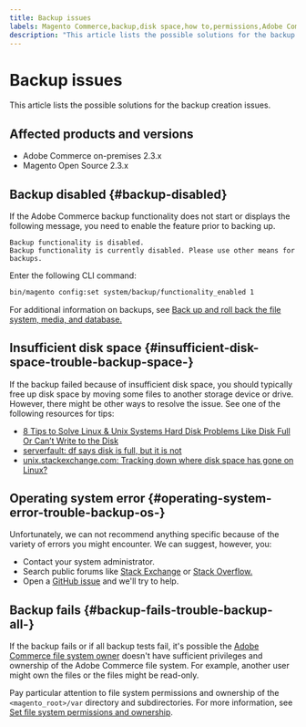 ```yaml
---
title: Backup issues
labels: Magento Commerce,backup,disk space,how to,permissions,Adobe Commerce,on-premises,2.3.0,2.3.1,2.3.2,2.3.2-p2,2.3.3,2.3.3-p1,2.3.4,2.3.4-p2,2.3.5-p1,2.3.5-p2,2.3.6,2.3.6-p1,2.3.7,2.3.7-p1,2.3.7-p2,Magento Open Source
description: "This article lists the possible solutions for the backup creation issues."
---
```


# Backup issues

This article lists the possible solutions for the backup creation issues.

## Affected products and versions

* Adobe Commerce on-premises 2.3.x
* Magento Open Source 2.3.x

## Backup disabled {#backup-disabled}

If the Adobe Commerce backup functionality does not start or displays the following message, you need to enable the feature prior to backing up.

```terminal
Backup functionality is disabled.
Backup functionality is currently disabled. Please use other means for backups.
```

Enter the following CLI command:

```bash
bin/magento config:set system/backup/functionality_enabled 1
```

For additional information on backups, see [Back up and roll back the file system, media, and database.](https://devdocs.magento.com/guides/v2.3/install-gde/install/cli/install-cli-backup.html)

## Insufficient disk space {#insufficient-disk-space-trouble-backup-space-}

If the backup failed because of insufficient disk space, you should typically free up disk space by moving some files to another storage device or drive. However, there might be other ways to resolve the issue. See one of the following resources for tips:

* [8 Tips to Solve Linux & Unix Systems Hard Disk Problems Like Disk Full Or Can’t Write to the Disk](https://www.cyberciti.biz/datacenter/linux-unix-bsd-osx-cannot-write-to-hard-disk)
* [serverfault: df says disk is full, but it is not](http://serverfault.com/questions/315181/df-says-disk-is-full-but-it-is-not)
* [unix.stackexchange.com: Tracking down where disk space has gone on Linux?](http://unix.stackexchange.com/questions/125429/tracking-down-where-disk-space-has-gone-on-linux)

## Operating system error {#operating-system-error-trouble-backup-os-}

Unfortunately, we can not recommend anything specific because of the variety of errors you might encounter. We can suggest, however, you:

* Contact your system administrator.
* Search public forums like [Stack Exchange](http://unix.stackexchange.com) or [Stack Overflow.](http://stackoverflow.com)
* Open a [GitHub issue](https://github.com/magento/magento2/issues) and we'll try to help.

## Backup fails {#backup-fails-trouble-backup-all-}

If the backup fails or if all backup tests fail, it's possible the [Adobe Commerce file system owner](https://devdocs.magento.com/guides/v2.2/install-gde/prereq/file-sys-perms-over.html) doesn't have sufficient privileges and ownership of the Adobe Commerce file system. For example, another user might own the files or the files might be read-only.

Pay particular attention to file system permissions and ownership of the `<magento_root>/var` directory and subdirectories. For more information, see [Set file system permissions and ownership](https://devdocs.magento.com/guides/v2.3/install-gde/prereq/file-system-perms.html).
